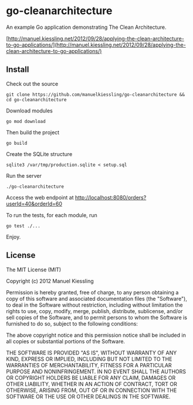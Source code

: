 go-cleanarchitecture
====================

An example Go application demonstrating The Clean Architecture.

[http://manuel.kiessling.net/2012/09/28/applying-the-clean-architecture-to-go-applications/](http://manuel.kiessling.net/2012/09/28/applying-the-clean-architecture-to-go-applications/)


Install
-------

Check out the source

    git clone https://github.com/manuelkiessling/go-cleanarchitecture && cd go-cleanarchitecture

Download modules

    go mod download

Then build the project

    go build

Create the SQLite structure

    sqlite3 /var/tmp/production.sqlite < setup.sql

Run the server

    ./go-cleanarchitecture

Access the web endpoint at [http://localhost:8080/orders?userId=40&orderId=60](http://localhost:8080/orders?userId=40&orderId=60)

To run the tests, for each module, run

    go test ./...

Enjoy.


License
-------
The MIT License (MIT)

Copyright (c) 2012 Manuel Kiessling

Permission is hereby granted, free of charge, to any person obtaining a copy of this software and associated documentation files (the "Software"), to deal in the Software without restriction, including without limitation the rights to use, copy, modify, merge, publish, distribute, sublicense, and/or sell copies of the Software, and to permit persons to whom the Software is furnished to do so, subject to the following conditions:

The above copyright notice and this permission notice shall be included in all copies or substantial portions of the Software.

THE SOFTWARE IS PROVIDED "AS IS", WITHOUT WARRANTY OF ANY KIND, EXPRESS OR IMPLIED, INCLUDING BUT NOT LIMITED TO THE WARRANTIES OF MERCHANTABILITY, FITNESS FOR A PARTICULAR PURPOSE AND NONINFRINGEMENT. IN NO EVENT SHALL THE AUTHORS OR COPYRIGHT HOLDERS BE LIABLE FOR ANY CLAIM, DAMAGES OR OTHER LIABILITY, WHETHER IN AN ACTION OF CONTRACT, TORT OR OTHERWISE, ARISING FROM, OUT OF OR IN CONNECTION WITH THE SOFTWARE OR THE USE OR OTHER DEALINGS IN THE SOFTWARE.
